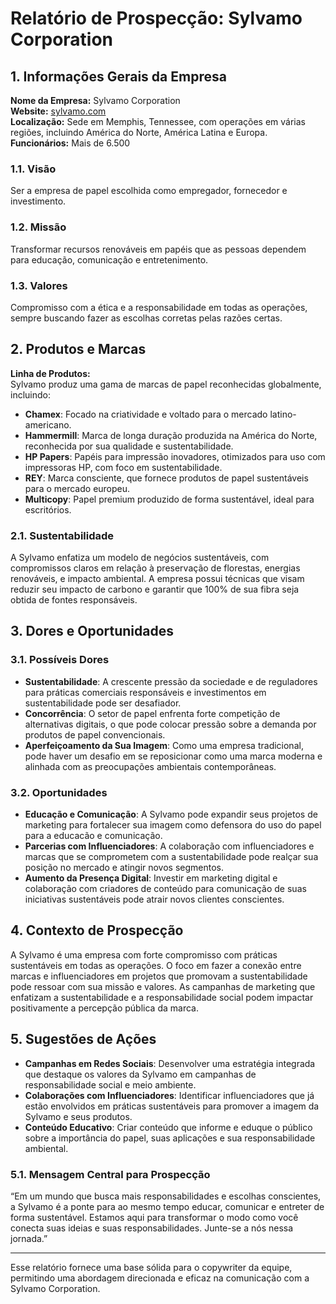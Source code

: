 # Relatório de Prospecção: Sylvamo Corporation

## 1. Informações Gerais da Empresa
**Nome da Empresa:** Sylvamo Corporation  
**Website:** [sylvamo.com](http://www.sylvamo.com)  
**Localização:** Sede em Memphis, Tennessee, com operações em várias regiões, incluindo América do Norte, América Latina e Europa.  
**Funcionários:** Mais de 6.500  

### 1.1. Visão
Ser a empresa de papel escolhida como empregador, fornecedor e investimento.

### 1.2. Missão
Transformar recursos renováveis em papéis que as pessoas dependem para educação, comunicação e entretenimento.

### 1.3. Valores
Compromisso com a ética e a responsabilidade em todas as operações, sempre buscando fazer as escolhas corretas pelas razões certas.

## 2. Produtos e Marcas
**Linha de Produtos:**  
Sylvamo produz uma gama de marcas de papel reconhecidas globalmente, incluindo:
- **Chamex**: Focado na criatividade e voltado para o mercado latino-americano.
- **Hammermill**: Marca de longa duração produzida na América do Norte, reconhecida por sua qualidade e sustentabilidade.
- **HP Papers**: Papéis para impressão inovadores, otimizados para uso com impressoras HP, com foco em sustentabilidade.
- **REY**: Marca consciente, que fornece produtos de papel sustentáveis para o mercado europeu.
- **Multicopy**: Papel premium produzido de forma sustentável, ideal para escritórios.

### 2.1. Sustentabilidade
A Sylvamo enfatiza um modelo de negócios sustentáveis, com compromissos claros em relação à preservação de florestas, energias renováveis, e impacto ambiental. A empresa possui técnicas que visam reduzir seu impacto de carbono e garantir que 100% de sua fibra seja obtida de fontes responsáveis.

## 3. Dores e Oportunidades
### 3.1. Possíveis Dores
- **Sustentabilidade**: A crescente pressão da sociedade e de reguladores para práticas comerciais responsáveis e investimentos em sustentabilidade pode ser desafiador.
- **Concorrência**: O setor de papel enfrenta forte competição de alternativas digitais, o que pode colocar pressão sobre a demanda por produtos de papel convencionais.
- **Aperfeiçoamento da Sua Imagem**: Como uma empresa tradicional, pode haver um desafio em se reposicionar como uma marca moderna e alinhada com as preocupações ambientais contemporâneas.

### 3.2. Oportunidades
- **Educação e Comunicação**: A Sylvamo pode expandir seus projetos de marketing para fortalecer sua imagem como defensora do uso do papel para a educacão e comunicação.
- **Parcerias com Influenciadores**: A colaboração com influenciadores e marcas que se comprometem com a sustentabilidade pode realçar sua posição no mercado e atingir novos segmentos.
- **Aumento da Presença Digital**: Investir em marketing digital e colaboração com criadores de conteúdo para comunicação de suas iniciativas sustentáveis pode atrair novos clientes conscientes.

## 4. Contexto de Prospecção
A Sylvamo é uma empresa com forte compromisso com práticas sustentáveis em todas as operações. O foco em fazer a conexão entre marcas e influenciadores em projetos que promovam a sustentabilidade pode ressoar com sua missão e valores. As campanhas de marketing que enfatizam a sustentabilidade e a responsabilidade social podem impactar positivamente a percepção pública da marca.

## 5. Sugestões de Ações
- **Campanhas em Redes Sociais**: Desenvolver uma estratégia integrada que destaque os valores da Sylvamo em campanhas de responsabilidade social e meio ambiente.
- **Colaborações com Influenciadores**: Identificar influenciadores que já estão envolvidos em práticas sustentáveis para promover a imagem da Sylvamo e seus produtos.
- **Conteúdo Educativo**: Criar conteúdo que informe e eduque o público sobre a importância do papel, suas aplicações e sua responsabilidade ambiental.

### 5.1. Mensagem Central para Prospecção
“Em um mundo que busca mais responsabilidades e escolhas conscientes, a Sylvamo é a ponte para ao mesmo tempo educar, comunicar e entreter de forma sustentável. Estamos aqui para transformar o modo como você conecta suas ideias e suas responsabilidades. Junte-se a nós nessa jornada.”

---

Esse relatório fornece uma base sólida para o copywriter da equipe, permitindo uma abordagem direcionada e eficaz na comunicação com a Sylvamo Corporation.